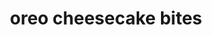 ---
id: 593044f844e3ce00113dfb63
servings: 12
notes:
directions: '1. preheat oven to 350ºf.
2. line each muffin tin with a cupcake liner.
3. place one oreo cookie in the bottom of each cupcake liner.
4. in a mixing bowl with beaters; blend together cream cheese; greek yogurt and sugar until thoroughly combined.
5. add in vanilla and mix.
6. add in eggs; one at a time until blended.
7. using cookie scooper or spoon; scoop cream cheese mixture into the muffin tin; over the oreo in the bottom.
8. place in oven and bake for 20 minutes.
9. pull out of oven and place muffin tin on a cookie rack to cool.
10. when cool; lightly take out of muffin tin and peel away the liner.
11. enjoy!'
ingredients: '12 oreo cookies
2 8oz packages light cream cheese; softened
1 5.3oz container plain; fat-free greek yogurt
1/2 cup sugar
1/2 tsp vanilla
2 eggs'
rating: 5
ease: easy
category: dessert
href: 'https://getinmybelly.com/oreo-cheesecake-bites/'
totalTime:
cookTime:
prepTime:
title: oreo cheesecake bites

path: /oreo-cheesecake-bites
---